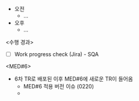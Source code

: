 - 오전
	- ...
- 오후
	- ...

<수행 경과>
- [ ] Work progress check (Jira) - SQA

<MED#6>
- 6차 TR로 배포된 이후 MED#6에 새로운 TR이 들어옴
	- MED#6 적용 버전 이슈 (0220)
	- 